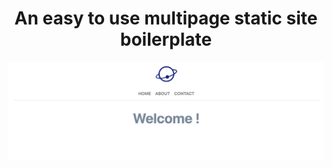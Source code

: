 <h1 style="text-align: center;">An easy to use multipage static site boilerplate</h1>

<div style="text-align: center">
  <img src="./public/demo.png"/>
</div>
